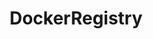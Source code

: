 ---
draft: false
title: DockerRegistry
content:
  id: dockerregistry
  name: DockerRegistry
  logo: /images/hosting-and-infrastructure/containers/dockerregistry/logo.png
  website: https://docs.docker.com/registry/
  iframe_website: /website-iframe/hosting-and-infrastructure/containers/dockerregistry
  dashboardImage: 
  short_description: Docker Registry is a stateless, highly scalable server side application that stores and lets you distribute Docker images. The Registry is open-source, under the permissive Apache license.
  description: "You should use the Registry if you want to: tightly control where your images are being stored fully own your images distribution pipeline integrate image storage and distribution tightly into your in-house development workflow"
  features:
    - title: 
      description: 
    - title: 
      description: 
    - title: 
      description: 
    - title: 
      description: 
  screenshots:
---